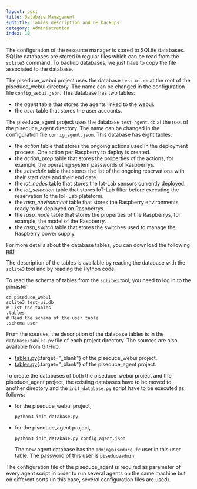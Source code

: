 ```yaml
---
layout: post
title: Database Management
subtitle: Tables description and DB backups
category: Administration
index: 10
---
```

The configuration of the resource manager is stored to SQLite databases. SQLite databases are stored
in regular files which can be read from the `sqlite3` command. To backup databases, we just have to
copy the file associated to the database.

The piseduce_webui project uses the database `test-ui.db` at the root of the piseduce_webui
directory. The name can be changed in the configuration file `config_webui.json`. This database has
two tables:
* the *agent* table that stores the agents linked to the webui.
* the *user* table that stores the user accounts.

The piseduce_agent project uses the database `test-agent.db` at the root of the piseduce_agent
directory. The name can be changed in the configuration file `config_agent.json`. This database has
eight tables:
* the *action* table that stores the ongoing actions used in the deployment process. One action per
  Raspberry to deploy is created.
* the *action_prop* table that stores the properties of the actions, for example, the operating
  system passwords of Raspberrys.
* the *schedule* table that stores the list of the ongoing reservations with their start date and
  their end date.
* the *iot_nodes* table that stores the Iot-Lab sensors currently deployed.
* the *iot_selection* table that stores IoT-Lab filter before executing the reservation to the
  IoT-Lab plateform.
* the *rasp_environment* table that stores the Raspberry environments ready to be deployed on
  Raspberrys.
* the *rasp_node* table that stores the properties of the Raspberrys, for example, the model of the
  Raspberry.
* the *rasp_switch* table that stores the switches used to manage the Raspberry power supply.

For more details about the database tables, you can download the following
[pdf](/img/02_DB_tables.pdf).

The description of the tables is available by reading the database with the `sqlite3` tool and by
reading the Python code.

To read the schema of tables from the `sqlite3` tool, you need to log in to the pimaster:
```
cd piseduce_webui
sqlite3 test-ui.db
# List the tables
.tables
# Read the schema of the user table
.schema user
```

From the sources, the description of the database tables is in the `database/tables.py` file of each
project directory. The sources are also available from GitHub:
* [tables.py](https://github.com/remyimt/piseduce_webui/blob/master/database/tables.py){:target="_blank"}
  of the piseduce_webui project.
* [tables.py](https://github.com/remyimt/piseduce_agent/blob/master/database/tables.py){:target="_blank"}
  of the piseduce_agent project.

To create the databases of both the piseduce_webui project and the piseduce_agent project, the
existing databases have to be moved to another directory and the `init_database.py` script have to
be executed as follows:
* for the piseduce_webui project,
  ```
  python3 init_database.py
  ```
* for the piseduce_agent project,
  ```
  python3 init_database.py config_agent.json
  ```
  The new agent database has the `admin@piseduce.fr` user in this user table. The password of this
  user is `piseduceadmin`.

The configuration file of the piseduce_agent is required as parameter of every agent script in order
to run several agents on the same machine but on different ports (in this case, several
configuration files are used).
